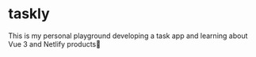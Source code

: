 # taskly

This is my personal playground developing a task app and learning about Vue 3 and Netlify products:star_struck: